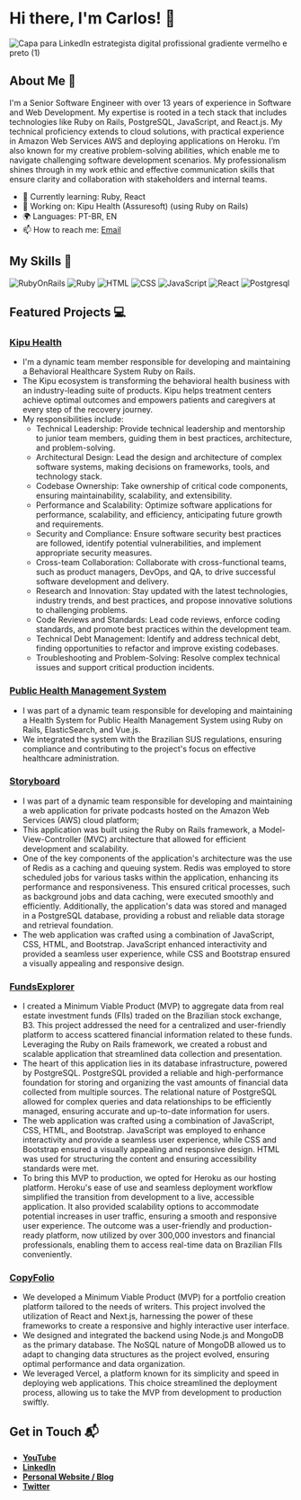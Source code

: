 # Hi there, I'm Carlos! 👋

![Capa para LinkedIn estrategista digital profissional gradiente vermelho e preto (1)](https://github.com/cpeixejr/cpeixejr/assets/38816922/8aa79a20-a011-4091-aba3-84a7bb58478e)


## About Me 🚀

I'm a Senior Software Engineer with over 13 years of experience in Software and Web Development. My expertise is rooted in a tech stack that includes technologies like Ruby on Rails, PostgreSQL, JavaScript, and React.js. My technical proficiency extends to cloud solutions, with practical experience in Amazon Web Services AWS and deploying applications on Heroku. I’m also known for my creative problem-solving abilities, which enable me to navigate challenging software development scenarios. My professionalism shines through in my work ethic and effective communication skills that ensure clarity and collaboration with stakeholders and internal teams.

- 🌱 Currently learning: Ruby, React
- 🔭 Working on: Kipu Health (Assuresoft) (using Ruby on Rails)
- 🌍 Languages: PT-BR, EN
- 📫 How to reach me: [Email](mailto:cpeixejr@gmail.com)

## My Skills 🧠

![RubyOnRails](https://img.shields.io/badge/Ruby_on_Rails-CC0000?style=for-the-badge&logo=ruby-on-rails&logoColor=white)
![Ruby](https://img.shields.io/badge/Ruby-CC342D?style=for-the-badge&logo=ruby&logoColor=white)
![HTML](https://img.shields.io/badge/-HTML-E34F26?style=flat-square&logo=html5&logoColor=white)
![CSS](https://img.shields.io/badge/-CSS-1572B6?style=flat-square&logo=css3&logoColor=white)
![JavaScript](https://img.shields.io/badge/-JavaScript-F7DF1E?style=flat-square&logo=javascript&logoColor=black)
![React](https://img.shields.io/badge/-React-61DAFB?style=flat-square&logo=react&logoColor=black)
![Postgresql](https://img.shields.io/badge/PostgreSQL-316192?style=for-the-badge&logo=postgresql&logoColor=white)

## Featured Projects 💻

### [Kipu Health](https://www.kipuhealth.com/)

- I'm a dynamic team member responsible for developing and maintaining a Behavioral Healthcare System Ruby on Rails.
- The Kipu ecosystem is transforming the behavioral health business with an industry-leading suite of products. Kipu helps treatment centers achieve optimal outcomes and empowers patients and caregivers at every step of the recovery journey.
- My responsibilities include:
    - Technical Leadership: Provide technical leadership and mentorship to junior team members, guiding them in best practices, architecture, and problem-solving.
    - Architectural Design: Lead the design and architecture of complex software systems, making decisions on frameworks, tools, and technology stack.
    - Codebase Ownership: Take ownership of critical code components, ensuring maintainability, scalability, and extensibility.
    - Performance and Scalability: Optimize software applications for performance, scalability, and efficiency, anticipating future growth and requirements.
    - Security and Compliance: Ensure software security best practices are followed, identify potential vulnerabilities, and implement appropriate security measures.
    - Cross-team Collaboration: Collaborate with cross-functional teams, such as product managers, DevOps, and QA, to drive successful software development and delivery.
    - Research and Innovation: Stay updated with the latest technologies, industry trends, and best practices, and propose innovative solutions to challenging problems.
    - Code Reviews and Standards: Lead code reviews, enforce coding standards, and promote best practices within the development team.
    - Technical Debt Management: Identify and address technical debt, finding opportunities to refactor and improve existing codebases.
    - Troubleshooting and Problem-Solving: Resolve complex technical issues and support critical production incidents.

### [Public Health Management System](https://om30.com.br/saude-simples/)

- I was part of a dynamic team responsible for developing and maintaining a Health System for Public Health Management System using Ruby on Rails, ElasticSearch, and Vue.js.
- We integrated the system with the Brazilian SUS regulations, ensuring compliance and contributing to the project's focus on effective healthcare administration.

### [Storyboard](https://new.trystoryboard.com/)

- I was part of a dynamic team responsible for developing and maintaining a web application for private podcasts hosted on the Amazon Web Services (AWS) cloud platform;
- This application was built using the Ruby on Rails framework, a Model-View-Controller (MVC) architecture that allowed for efficient development and scalability.
- One of the key components of the application's architecture was the use of Redis as a caching and queuing system. Redis was employed to store scheduled jobs for various tasks within the application, enhancing its performance and responsiveness. This ensured critical processes, such as background jobs and data caching, were executed smoothly and efficiently. Additionally, the application's data was stored and managed in a PostgreSQL database, providing a robust and reliable data storage and retrieval foundation.
- The web application was crafted using a combination of JavaScript, CSS, HTML, and Bootstrap. JavaScript enhanced interactivity and provided a seamless user experience, while CSS and Bootstrap ensured a visually appealing and responsive design.

### [FundsExplorer](https://www.fundsexplorer.com.br/)

- I created a Minimum Viable Product (MVP) to aggregate data from real estate investment funds (FIIs) traded on the Brazilian stock exchange, B3.
This project addressed the need for a centralized and user-friendly platform to access scattered financial information related to these funds. Leveraging the Ruby on Rails framework, we created a robust and scalable application that streamlined data collection and presentation.
- The heart of this application lies in its database infrastructure, powered by PostgreSQL. PostgreSQL provided a reliable and high-performance foundation for storing and organizing the vast amounts of financial data collected from multiple sources. The relational nature of PostgreSQL allowed for complex queries and data relationships to be efficiently managed, ensuring accurate and up-to-date information for users.
- The web application was crafted using a combination of JavaScript, CSS, HTML, and Bootstrap. JavaScript was employed to enhance interactivity and provide a seamless user experience, while CSS and Bootstrap ensured a visually appealing and responsive design. HTML was used for structuring the content and ensuring accessibility standards were met.
- To bring this MVP to production, we opted for Heroku as our hosting platform. Heroku's ease of use and seamless deployment workflow simplified the transition from development to a live, accessible application. It also provided scalability options to accommodate potential increases in user traffic, ensuring a smooth and responsive user experience.
The outcome was a user-friendly and production-ready platform, now utilized by over 300,000 investors and financial professionals, enabling them to access real-time data on Brazilian FIIs conveniently.


### [CopyFolio](https://www.copyfolio.com.br/)

- We developed a Minimum Viable Product (MVP) for a portfolio creation platform tailored to the needs of writers. This project involved the utilization of React and Next.js, harnessing the power of these frameworks to create a responsive and highly interactive user interface.
- We designed and integrated the backend using Node.js and MongoDB as the primary database. The NoSQL nature of MongoDB allowed us to adapt to changing data structures as the project evolved, ensuring optimal performance and data organization.
- We leveraged Vercel, a platform known for its simplicity and speed in deploying web applications. This choice streamlined the deployment process, allowing us to take the MVP from development to production swiftly.


## Get in Touch 📬

- **[YouTube](https://www.youtube.com/channel/UCZkgI6Sc9PRl_lywhD-IbKg)**
- **[LinkedIn](https://www.linkedin.com/in/carlos-peixoto-0a843332)**
- **[Personal Website / Blog](https://cpeixejr.wordpress.com/)**
- **[Twitter](https://twitter.com/cpeixejr)**



